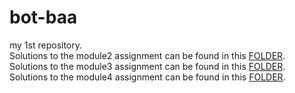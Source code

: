 # bot-baa
my 1st repository.  
Solutions to the module2 assignment can be found in this [FOLDER](https://github.com/Gautham2707/bot-baa/tree/gh-pages/module2-solution).  
Solutions to the module3 assignment can be found in this [FOLDER](https://github.com/Gautham2707/bot-baa/tree/gh-pages/module3-solution).  
Solutions to the module4 assignment can be found in this [FOLDER]().

